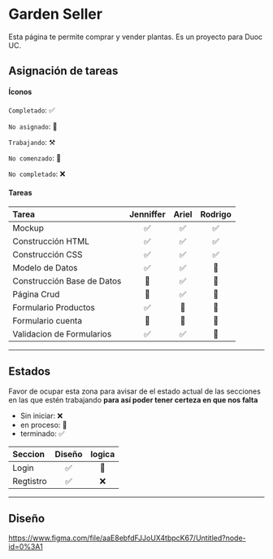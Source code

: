 # Garden Seller

Esta página te permite comprar y vender plantas. Es un proyecto para Duoc UC.

## Asignación de tareas

#### Íconos

`Completado`: ✅

`No asignado`: 💠

`Trabajando`: ⚒️

`No comenzado`: 🛑

`No completado`: ❌

#### Tareas

| Tarea                      | Jenniffer  | Ariel   | Rodrigo  |
| :------------------------- | :--------: | :-----: | :------: |
| Mockup                     |     ✅     |   ✅   |    ✅    |
| Construcción HTML          |     ✅     |   ✅   |    ✅    |
| Construcción CSS           |     ✅     |   ✅   |    ✅    |
| Modelo de Datos            |     ✅     |   ✅   |    💠    |
| Construcción Base de Datos |     💠     |   ✅   |    💠    |
| Página Crud                |     💠     |   ✅   |    💠    |
| Formulario Productos       |     ✅     |   💠   |    💠    |
| Formulario cuenta          |     💠     |   💠   |    🛑    |
| Validacion de Formularios  |     ✅     |   ✅   |    💠    |

---
## Estados
Favor de ocupar esta zona para avisar de el estado actual de las secciones en las que estén trabajando **para así poder tener certeza en que nos falta**

+ Sin iniciar: ❌
+ en proceso: 📌
+ terminado: ✅

| Seccion                    | Diseño |  logica |
| :-------------------------| :----: | :-----: |
| Login                     |   ✅   |   📌   |
| Regtistro                 |   ✅   |   ❌   |

---
## Diseño
https://www.figma.com/file/aaE8ebfdFJJoUX4tbpcK67/Untitled?node-id=0%3A1
